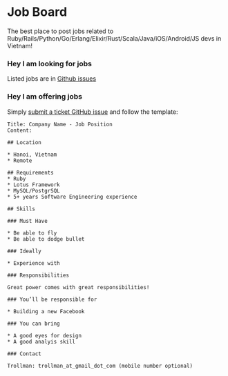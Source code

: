 # Job Board

The best place to post jobs related to Ruby/Rails/Python/Go/Erlang/Elixir/Rust/Scala/Java/iOS/Android/JS devs in Vietnam!

### Hey I am looking for jobs

Listed jobs are in [Github issues](https://github.com/ruby-vietnam/job_board/issues)

### Hey I am offering jobs

Simply [submit a ticket GitHub issue](https://github.com/ruby-vietnam/job_board/issues/new) and follow the template:

```text
Title: Company Name - Job Position
Content:

## Location

* Hanoi, Vietnam
* Remote

## Requirements
* Ruby
* Lotus Framework
* MySQL/PostgrSQL
* 5+ years Software Engineering experience

## Skills

### Must Have

* Be able to fly
* Be able to dodge bullet

### Ideally

* Experience with 

### Responsibilities

Great power comes with great responsibilities!

### You’ll be responsible for

* Building a new Facebook

### You can bring

* A good eyes for design
* A good analyis skill
    
### Contact

Trollman: trollman_at_gmail_dot_com (mobile number optional)
```

